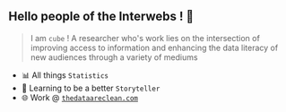 ## Hello people of the Interwebs ! 👋
> I am `cube` ! A researcher who's work lies on the intersection of improving access to information and enhancing the data literacy of new audiences through a variety of mediums

- 📊 All things `Statistics`
- 🌈 Learning to be a better `Storyteller`
- 🌐 Work @ [`thedataareclean.com`](https://thedataareclean.com/)

<!--
**TheDataAreClean/TheDataAreClean** is a ✨ _special_ ✨ repository because its `README.md` (this file) appears on your GitHub profile.

Here are some ideas to get you started:

- 🔭 I’m currently working on ...
- 🌱 I’m currently learning ...
- 👯 I’m looking to collaborate on ...
- 🤔 I’m looking for help with ...
- 💬 Ask me about ...
- 📫 How to reach me: ...
- 😄 Pronouns: ...
- ⚡ Fun fact: ...
-->
